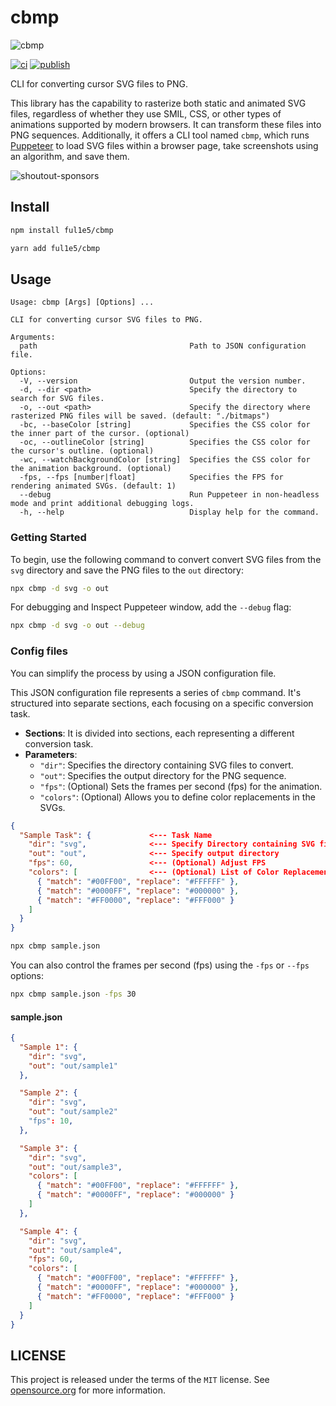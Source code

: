 # cbmp

![cbmp](https://github.com/ful1e5/cbmp/assets/24286590/3d699383-9c54-41f0-8786-e2817410c068)

[![ci](https://github.com/ful1e5/cbmp/actions/workflows/ci.yml/badge.svg)](https://github.com/ful1e5/cbmp/actions/workflows/ci.yml)
[![publish](https://github.com/ful1e5/cbmp/actions/workflows/publish.yml/badge.svg)](https://github.com/ful1e5/cbmp/actions/workflows/publish.yml)

CLI for converting cursor SVG files to PNG.

This library has the capability to rasterize both static and animated SVG files, regardless of whether they use SMIL, CSS, or other types of animations supported by modern browsers. It can transform these files into PNG sequences. Additionally, it offers a CLI tool named `cbmp`, which runs [Puppeteer](https://www.npmjs.com/package/puppeteer) to load SVG files within a browser page, take screenshots using an algorithm, and save them.

<!-- If you're interested, you can learn more about "sponsor-spotlight" on
 https://dev.to/ful1e5/lets-give-recognition-to-those-supporting-our-work-on-github-sponsors-b00 -->

![shoutout-sponsors](https://sponsor-spotlight.vercel.app/sponsor?login=ful1e5)

## Install

```bash
npm install ful1e5/cbmp
```

```bash
yarn add ful1e5/cbmp
```

## Usage

```
Usage: cbmp [Args] [Options] ...

CLI for converting cursor SVG files to PNG.

Arguments:
  path                                  Path to JSON configuration file.

Options:
  -V, --version                         Output the version number.
  -d, --dir <path>                      Specify the directory to search for SVG files.
  -o, --out <path>                      Specify the directory where rasterized PNG files will be saved. (default: "./bitmaps")
  -bc, --baseColor [string]             Specifies the CSS color for the inner part of the cursor. (optional)
  -oc, --outlineColor [string]          Specifies the CSS color for the cursor's outline. (optional)
  -wc, --watchBackgroundColor [string]  Specifies the CSS color for the animation background. (optional)
  -fps, --fps [number|float]            Specifies the FPS for rendering animated SVGs. (default: 1)
  --debug                               Run Puppeteer in non-headless mode and print additional debugging logs.
  -h, --help                            Display help for the command.
```

### Getting Started

To begin, use the following command to convert convert SVG files from the `svg` directory and save the PNG files to the `out` directory:

```bash
npx cbmp -d svg -o out
```

For debugging and Inspect Puppeteer window, add the `--debug` flag:

```bash
npx cbmp -d svg -o out --debug
```

### Config files

You can simplify the process by using a JSON configuration file.

This JSON configuration file represents a series of `cbmp` command. It's structured into separate sections, each focusing on a specific conversion task.

-   **Sections**: It is divided into sections, each representing a different conversion task.
-   **Parameters**:
    -   `"dir"`: Specifies the directory containing SVG files to convert.
    -   `"out"`: Specifies the output directory for the PNG sequence.
    -   `"fps"`: (Optional) Sets the frames per second (fps) for the animation.
    -   `"colors"`: (Optional) Allows you to define color replacements in the SVGs.

```json
{
  "Sample Task": {             <--- Task Name
    "dir": "svg",              <--- Specify Directory containing SVG files
    "out": "out",              <--- Specify output directory
    "fps": 60,                 <--- (Optional) Adjust FPS
    "colors": [                <--- (Optional) List of Color Replacements
      { "match": "#00FF00", "replace": "#FFFFFF" },
      { "match": "#0000FF", "replace": "#000000" },
      { "match": "#FF0000", "replace": "#FFF000" }
    ]
  }
}
```

```bash
npx cbmp sample.json
```

You can also control the frames per second (fps) using the `-fps` or `--fps` options:

```bash
npx cbmp sample.json -fps 30
```

#### sample.json

```json
{
  "Sample 1": {
    "dir": "svg",
    "out": "out/sample1"
  },

  "Sample 2": {
    "dir": "svg",
    "out": "out/sample2"
    "fps": 10,
  },

  "Sample 3": {
    "dir": "svg",
    "out": "out/sample3",
    "colors": [
      { "match": "#00FF00", "replace": "#FFFFFF" },
      { "match": "#0000FF", "replace": "#000000" }
    ]
  },

  "Sample 4": {
    "dir": "svg",
    "out": "out/sample4",
    "fps": 60,
    "colors": [
      { "match": "#00FF00", "replace": "#FFFFFF" },
      { "match": "#0000FF", "replace": "#000000" },
      { "match": "#FF0000", "replace": "#FFF000" }
    ]
  }
}
```

## LICENSE

This project is released under the terms of the `MIT` license.
See [opensource.org](https://opensource.org/licenses/MIT) for more information.
